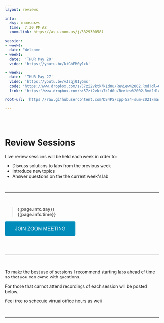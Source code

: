 ```yaml
---
layout: reviews

info:
  day: THURSDAYS
  time:  7:30 PM AZ
  zoom-link: https://asu.zoom.us/j/6829300585

session: 
- week0:
  date: 'Welcome'
- week1:
  date:  'THUR May 20'  
  video: 'https://youtu.be/kiGhFM0yJxk'

- week2: 
  date:  'THUR May 27'  
  video: 'https://youtu.be/vJzqj0IyDms'
  code: 'https://www.dropbox.com/s/57zi2vktk7k1d0u/Review%2002.Rmd?dl=0'
  links: 'https://www.dropbox.com/s/57zi2vktk7k1d0u/Review%2002.Rmd?dl=0'

root-url: 'https://raw.githubusercontent.com/DS4PS/cpp-524-sum-2021/master/review-sessions/'

---
```





<br><br>

# Review Sessions 

Live review sessions will be held each week in order to: 

* Discuss solutions to labs from the previous week 
* Introduce new topics 
* Answer questions on the the current week's lab 


<br> 
<hr>
<br>


> **{{page.info.day}}**    
> **{{page.info.time}}** 

<a href='{{page.info.zoom-link}}' target=""> <button class="zoom">JOIN ZOOM MEETING</button></a>

<br>




<br> 
<hr>
<br>


To make the best use of sessions I recommend starting labs ahead of time so that you can come with questions. 

For those that cannot attend recordings of each session will be posted below. 

Feel free to schedule virtual office hours as well!  




<br> 
<hr>
<br>
<br>





<style>
.zoom {
  background-color: #008CBA; 
  border: none;
  color: white;
  padding: 15px 32px;
  text-align: center;
  text-decoration: none;
  display: inline-block;
  font-size: 16px;
  border-radius: 4px;
}
</style>

